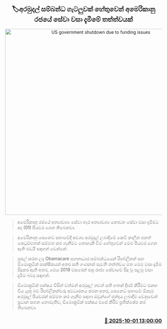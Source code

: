 <p align='center'><b><h2 align='center' title='US government shutdown due to funding issues'>🏷අරමුදල් සම්බන්ධ ගැටලුවක් හේතුවෙන් අමෙරිකානු රජයේ සේවා වසා දැමීමේ තත්ත්වයක්</h2></b></p>
<p align='center'><img src='https://helakuru.sgp1.cdn.digitaloceanspaces.com/esana/images/lib/usa-jko.jpg' width='600' alt='US government shutdown due to funding issues'></p>

> අමෙරිකානු රජයේ අත්‍යාවශ්‍ය සේවා හැර අත්‍යාවශ්‍ය නොවන සේවා වසා දැමීමට අද (01) පියවර ගෙන තිබෙනවා.

> අමෙරිකානු සෙනෙට් සභාවේදී අවශ්‍ය අරමුදල් ලබාදීමේ කෙටි කාලීන පනත් කෙටුම්පතක් සම්මත කර ගැනීමට නොහැකි වීම හේතුවෙන් මෙම පියවර ගෙන ඇති බවයි සඳහන් වෙන්නේ.

> පුළුල් කරන ලද Obamacare සහනාධාර සම්බන්ධයෙන් රිපබ්ලිකන් සහ ඩිමොක්‍රටික් පාක්ෂිකයන් අතර සති ගණනක් පැවති තත්ත්වය මත මෙම වසා දැමීම සිදුකර ඇති අතර, මෙය 2019 වසරෙන් පසු රාජ්‍ය සේවාවේ සිදු වූ පළමු වසා දැමීම බවද සඳහන්.

> ඩිමොක්‍රටික් පක්ෂය විසින් වත්මන් අරමුදල් තවත් සති හතක් දීර්ඝ කිරීමට එකඟ විය යුතු බව රිපබ්ලිකන්වරු අවධාරනය කරන අතර, සෙනෙට් සභාවේ ඕනෑම අරමුදල් පියවරක් සම්මත කර ගැනීම සඳහා ඔවුන්ගේ ඡන්දය ලබාදීම වෙනුවෙන් ප්‍රධාන සහන නොමැතිව, ඩිමොක්‍රටික් පක්ෂය එසේ කිරීම ප්‍රතික්ෂේප කර තිබෙනවා.



<h3 align='right'><a href='https://www.helakuru.lk/esana/p/114141/'>📅 2025-10-01 13:00:00</a></h3>
